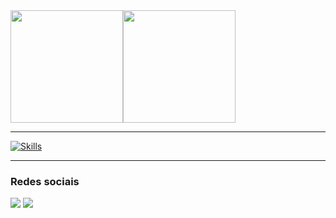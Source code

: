 <div style="display: flex">
  <img loading="lazy" height="180em" src="https://github-readme-stats.vercel.app/api/top-langs/?username=igorcardosoy&layout=compact&langs_count=6&theme=github_dark&hide_progress=true&hide=cmake,css,objective-c,shell,batchfile,m4,c%2B%2B"/>
  <img loading="laze" height="180em" src="https://github-readme-stats.vercel.app/api?username=igorcardosoy&show_icons=true&theme=github_dark&rank_icon=github">
</div>

<hr>

  [![Skills](https://skillicons.dev/icons?i=nextjs,react,ts,java,c,kotlin,python,tailwind,bootstrap,html,css,js,git,sdl&perline=15)](https://skillicons.dev)


<hr>
         
 ### Redes sociais
<div> 
  <a href="https://www.linkedin.com/in/igor-cardoso-191232270/" target="_blank"><img src="https://img.shields.io/badge/-LinkedIn-%230077B5?style=for-the-badge&logo=linkedin&logoColor=white" target="_blank"></a> 
  <a href ="mailto:igorfilipicardoso@outlook.com"><img src="https://img.shields.io/badge/-Email-%23333?style=for-the-badge&logo=gmail&logoColor=white" target="_blank"></a>
</div>
